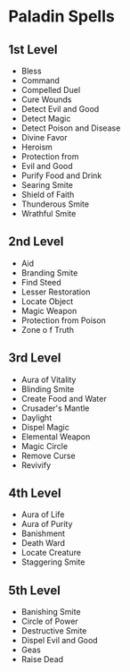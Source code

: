 # Paladin Spells
## 1st Level
- Bless
- Command
- Compelled Duel
- Cure Wounds
- Detect Evil and Good
- Detect Magic
- Detect Poison and Disease
- Divine Favor
- Heroism
- Protection from
- Evil and Good
- Purify Food and Drink
- Searing Smite
- Shield of Faith
- Thunderous Smite
- Wrathful Smite 

## 2nd Level
- Aid
- Branding Smite
- Find Steed
- Lesser Restoration
- Locate Object
- Magic Weapon
- Protection from Poison
- Zone o f Truth 

## 3rd Level
- Aura of Vitality
- Blinding Smite
- Create Food and Water
- Crusader's Mantle
- Daylight
- Dispel Magic
- Elemental Weapon
- Magic Circle
- Remove Curse
- Revivify 

## 4th Level
- Aura of Life
- Aura of Purity
- Banishment
- Death Ward
- Locate Creature
- Staggering Smite 

## 5th Level
- Banishing Smite
- Circle of Power
- Destructive Smite
- Dispel Evil and Good
- Geas
- Raise Dead 
